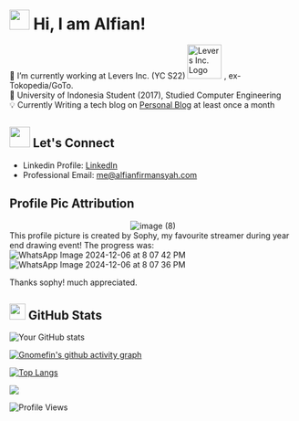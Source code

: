 # <img src="https://raw.githubusercontent.com/MartinHeinz/MartinHeinz/master/wave.gif" width="35px"> Hi, I am Alfian!

🔭 I’m currently working at Levers Inc. (YC S22) <img src="https://cdn.prod.website-files.com/667582d0a4595ac186003a30/667973cfdb2eb4c5148ed0b7_Logo%20-%20White-p-500.png" alt="Levers Inc. Logo" width="60" /> [](https://cdn.prod.website-files.com/667582d0a4595ac186003a30/667973cfdb2eb4c5148ed0b7_Logo%20-%20White-p-500.png), ex-Tokopedia/GoTo. <br>
🌱 University of Indonesia Student (2017), Studied Computer Engineering <br>
💡 Currently Writing a tech blog on [Personal Blog](https://alfianfirmansyah.com) at least once a month

##  <img src="https://www.pagetraffic.com/blog/wp-content/uploads/2022/09/linkedin-logo-gif.gif" width="36px"> Let's Connect
- Linkedin Profile: [LinkedIn](https://linkedin.com/in/alfian-firmansyah)
- Professional Email: me@alfianfirmansyah.com

## Profile Pic Attribution
<div align="center">
  <img src="https://github.com/user-attachments/assets/56456048-b7c2-4255-83cd-9e66b15a8402" alt="image (8)">
</div>
This profile picture is created by Sophy, my favourite streamer during year end drawing event! The progress was:
<img src="https://github.com/user-attachments/assets/7a27e751-9018-47d2-b541-8e5b104de6b5" alt="WhatsApp Image 2024-12-06 at 8 07 42 PM">
<img src="https://github.com/user-attachments/assets/5ecc2bca-55b9-4d0f-8c0c-9834872305e8" alt="WhatsApp Image 2024-12-06 at 8 07 36 PM">

Thanks sophy! much appreciated.

## <img src="https://cdn.pixabay.com/animation/2023/06/13/15/13/15-13-13-522_512.gif" width="28px"> GitHub Stats
![Your GitHub stats](https://github-readme-streak-stats.herokuapp.com/?user=gnomefin)

[![Gnomefin's github activity graph](https://github-readme-activity-graph.vercel.app/graph?username=gnomefin&theme=github)](https://github.com/gnomefin/github-readme-activity-graph)

[![Top Langs](https://github-readme-stats.vercel.app/api/top-langs/?username=gnomefin&layout=compact&hide=html&langs_count=10)](https://github.com/gnomefin)

![](https://github-profile-trophy.vercel.app/?username=gnomefin&theme=radical&no-frame=false&no-bg=true&margin-w=4)

![Profile Views](https://komarev.com/ghpvc/?username=gnomefin)


